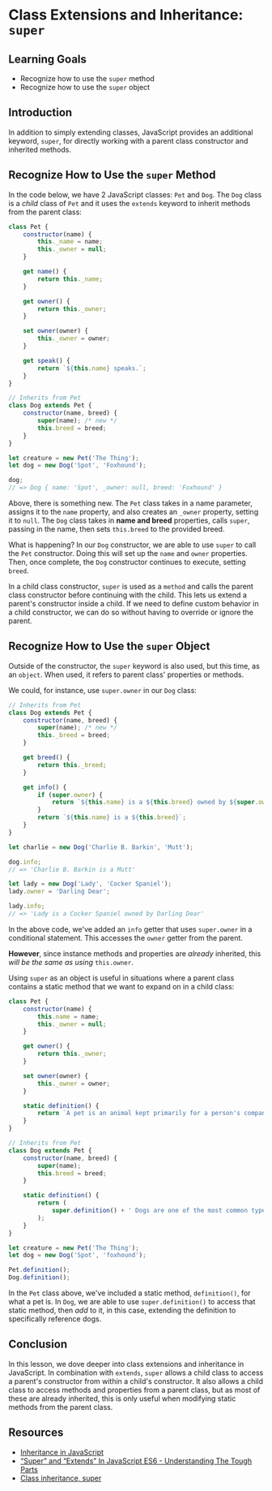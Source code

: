 # Class Extensions and Inheritance: `super`

## Learning Goals

- Recognize how to use the `super` method
- Recognize how to use the `super` object

## Introduction

In addition to simply extending classes, JavaScript provides an additional
keyword, `super`, for directly working with a parent class constructor and
inherited methods.

## Recognize How to Use the `super` Method

In the code below, we have 2 JavaScript classes: `Pet` and `Dog`. The `Dog`
class is a _child_ class of `Pet` and it uses the `extends` keyword to inherit
methods from the parent class:

```js
class Pet {
	constructor(name) {
		this._name = name;
		this._owner = null;
	}

	get name() {
		return this._name;
	}

	get owner() {
		return this._owner;
	}

	set owner(owner) {
		this._owner = owner;
	}

	get speak() {
		return `${this.name} speaks.`;
	}
}

// Inherits from Pet
class Dog extends Pet {
	constructor(name, breed) {
		super(name); /* new */
		this.breed = breed;
	}
}

let creature = new Pet('The Thing');
let dog = new Dog('Spot', 'Foxhound');

dog;
// => Dog { name: 'Spot', _owner: null, breed: 'Foxhound' }
```

Above, there is something new. The `Pet` class takes in a name parameter,
assigns it to the `name` property, and also creates an `_owner` property,
setting it to `null`. The `Dog` class takes in **name and breed** properties,
calls `super`, passing in the name, then sets `this.breed` to the provided
breed.

What is happening? In our `Dog` constructor, we are able to use `super` to call
the `Pet` constructor. Doing this will set up the `name` and `owner`
properties. Then, once complete, the `Dog` constructor continues to execute,
setting `breed`.

In a child class constructor, `super` is used as a `method` and calls the parent
class constructor before continuing with the child. This lets us extend a
parent's constructor inside a child. If we need to define custom behavior in a
child constructor, we can do so without having to override or ignore the parent.

## Recognize How to Use the `super` Object

Outside of the constructor, the `super` keyword is also used, but this time, as
an `object`. When used, it refers to parent class' properties or methods.

We could, for instance, use `super.owner` in our `Dog` class:

```js
// Inherits from Pet
class Dog extends Pet {
	constructor(name, breed) {
		super(name); /* new */
		this._breed = breed;
	}

	get breed() {
		return this._breed;
	}

	get info() {
		if (super.owner) {
			return `${this.name} is a ${this.breed} owned by ${super.owner}`;
		}
		return `${this.name} is a ${this.breed}`;
	}
}

let charlie = new Dog('Charlie B. Barkin', 'Mutt');

dog.info;
// => 'Charlie B. Barkin is a Mutt'

let lady = new Dog('Lady', 'Cocker Spaniel');
lady.owner = 'Darling Dear';

lady.info;
// => 'Lady is a Cocker Spaniel owned by Darling Dear'
```

In the above code, we've added an `info` getter that uses `super.owner` in
a conditional statement. This accesses the `owner` getter from the parent.

**However**, since instance methods and properties are _already_ inherited, this
_will be the same as using_ `this.owner`.

Using `super` as an object is useful in situations where a parent class contains
a static method that we want to expand on in a child class:

```js
class Pet {
	constructor(name) {
		this.name = name;
		this._owner = null;
	}

	get owner() {
		return this._owner;
	}

	set owner(owner) {
		this._owner = owner;
	}

	static definition() {
		return `A pet is an animal kept primarily for a person's company.`;
	}
}

// Inherits from Pet
class Dog extends Pet {
	constructor(name, breed) {
		super(name);
		this.breed = breed;
	}

	static definition() {
		return (
			super.definition() + ' Dogs are one of the most common types of pets.'
		);
	}
}

let creature = new Pet('The Thing');
let dog = new Dog('Spot', 'foxhound');

Pet.definition();
Dog.definition();
```

In the `Pet` class above, we've included a static method, `definition()`, for
what a pet is. In `Dog`, we are able to use `super.definition()` to access that
static method, then _add_ to it, in this case, extending the definition to
specifically reference dogs.

## Conclusion

In this lesson, we dove deeper into class extensions and inheritance in
JavaScript. In combination with `extends`, `super` allows a child class to
access a parent's constructor from within a child's constructor. It also allows
a child class to access methods and properties from a parent class, but as most
of these are already inherited, this is only useful when modifying static
methods from the parent class.

## Resources

- [Inheritance in JavaScript](https://developer.mozilla.org/en-US/docs/Learn/JavaScript/Objects/Inheritance)
- [“Super” and “Extends” In JavaScript ES6 - Understanding The Tough Parts](https://medium.com/beginners-guide-to-mobile-web-development/super-and-extends-in-javascript-es6-understanding-the-tough-parts-6120372d3420)
- [Class inheritance, super](https://javascript.info/class-inheritance)

